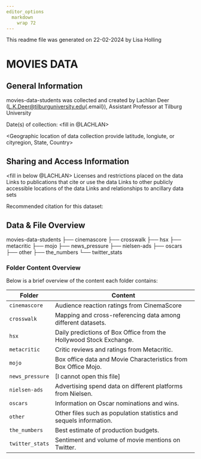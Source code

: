 ```yaml
---
editor_options 
  markdown 
    wrap 72
---
```


This readme file was generated on 22-02-2024 by Lisa Holling

# MOVIES DATA

## General Information

movies-data-students was collected and created by Lachlan Deer ([L.K.Deer\@tilburguniversity.edu](mailto:L.K.Deer@tilburguniversity.edu){.email}), 
Assistant Professor at Tilburg University

Date(s) of collection: \<fill in @LACHLAN\>

<Geographic location of data collection provide latitude, longiute, or cityregion, State, Country>
<Information about funding sources that supported the collection of the data>

## Sharing and Access Information

<fill in below @LACHLAN>
Licenses and restrictions placed on the data
Links to publications that cite or use the data
Links to other publicly accessible locations of the data
Links and relationships to ancillary data sets

Recommended citation for this dataset:


## Data & File Overview

movies-data-students 
├── cinemascore 
├── crosswalk 
├── hsx 
├── metacritic
├── mojo 
├── news_pressure 
├── nielsen-ads 
├── oscars 
├── other 
├── the_numbers
└── twitter_stats

### Folder Content Overview

Below is a brief overview of the content each folder contains:

| Folder          | Content                                                            |
|-----------------|--------------------------------------------------------------------|
| `cinemascore`   | Audience reaction ratings from CinemaScore                         |
| `crosswalk`     | Mapping and cross-referencing data among different datasets.       |
| `hsx`           | Daily predictions of Box Office from the Hollywood Stock Exchange. |
| `metacritic`    | Critic reviews and ratings from Metacritic.                        |
| `mojo`          | Box office data and Movie Characteristics from Box Office Mojo.    |
| `news_pressure` | [I cannot open this file]                                          |
| `nielsen-ads`   | Advertising spend data on different platforms from Nielsen.        |
| `oscars`        | Information on Oscar nominations and wins.                         |
| `other`         | Other files such as population statistics and sequels information. |
| `the_numbers`   | Best estimate of production budgets.                               |
| `twitter_stats` | Sentiment and volume of movie mentions on Twitter.                 |



